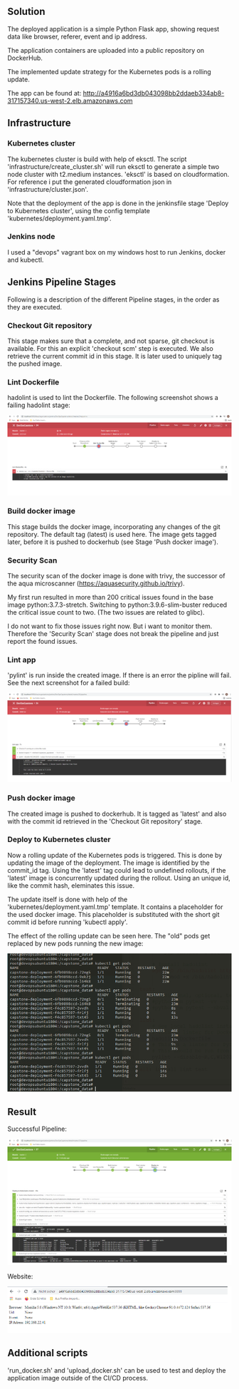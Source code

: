 
## Solution

The deployed application is a simple Python Flask app, showing request data like browser, referer, event and ip address.

The application containers are uploaded into a public repository on DockerHub.

The implemented update strategy for the Kubernetes pods is a rolling update.

The app can be found at: <http://a4916a6bd3db043098bb2ddaeb334ab8-317157340.us-west-2.elb.amazonaws.com>


## Infrastructure

### Kubernetes cluster

The kubernetes cluster is build with help of eksctl. The script 'infrastructure/create_cluster.sh' will run eksctl to generate a simple two node cluster with t2.medium instances. 'eksctl' is based on cloudformation. For reference i put the generated cloudformation json in 'infrastructure/cluster.json'.

Note that the deployment of the app is done in the jenkinsfile stage 'Deploy to Kubernetes cluster', using the config template 'kubernetes/deployment.yaml.tmp'.

### Jenkins node

I used a "devops" vagrant box on my windows host to run Jenkins, docker and kubectl.


## Jenkins Pipeline Stages

Following is a description of the different Pipeline stages, in the order as they are executed.

### Checkout Git repository

This stage makes sure that a complete, and not sparse, git checkout is available. For this an explicit 'checkout scm' step is executed. We also retrieve the current commit id in this stage. It is later used to uniquely tag the pushed image.

### Lint Dockerfile

hadolint is used to lint the Dockerfile. The following screenshot shows a failing hadolint stage:

![Failed hadolint stage](/screenshots/hadolint_failing.png)

### Build docker image

This stage builds the docker image, incorporating any changes of the git repository. The default tag (latest) is used here. The image gets tagged later, before it is pushed to dockerhub (see Stage 'Push docker image').

### Security Scan

The security scan of the docker image is done with trivy, the successor of the aqua microscanner (https://aquasecurity.github.io/trivy).

My first run resulted in more than 200 critical issues found in the base image python:3.7.3-stretch. Switching to python:3.9.6-slim-buster reduced the critical issue count to two. (The two issues are related to glibc).

I do not want to fix those issues right now. But i want to monitor them. Therefore the 'Security Scan' stage does not break the pipeline and just report the found issues.

### Lint app

'pylint' is run inside the created image. If there is an error the pipline will fail. See the next screenshot for a failed build:

![Failed pylint stage](/screenshots/pylint_failing.png)

### Push docker image

The created image is pushed to dockerhub. It is tagged as 'latest' and also with the commit id retrieved in the 'Checkout Git repository' stage.

### Deploy to Kubernetes cluster

Now a rolling update of the Kubernetes pods is triggered. This is done by updating the image of the deployment. The image is identified by the commit_id tag. Using the 'latest' tag could lead to undefined rollouts, if the 'latest' image is concurrently updated during the rollout. Using an unique id, like the commit hash, eleminates this issue.

The update itself is done with help of the 'kubernetes/deployment.yaml.tmp' template. It contains a placeholder for the used docker image. This placeholder is substituted with the short git commit id before running 'kubectl apply'.

The effect of the rolling update can be seen here. The "old" pods get replaced by new pods running the new image:

![Rolling update](/screenshots/rolling_update.png)


## Result

Successful Pipeline:

![Successful Build](/screenshots/successful_build.png)

Website:

![Website](/screenshots/deployed_website.png)

## Additional scripts

'run_docker.sh' and 'upload_docker.sh' can be used to test and deploy the application image outside of the CI/CD process.
